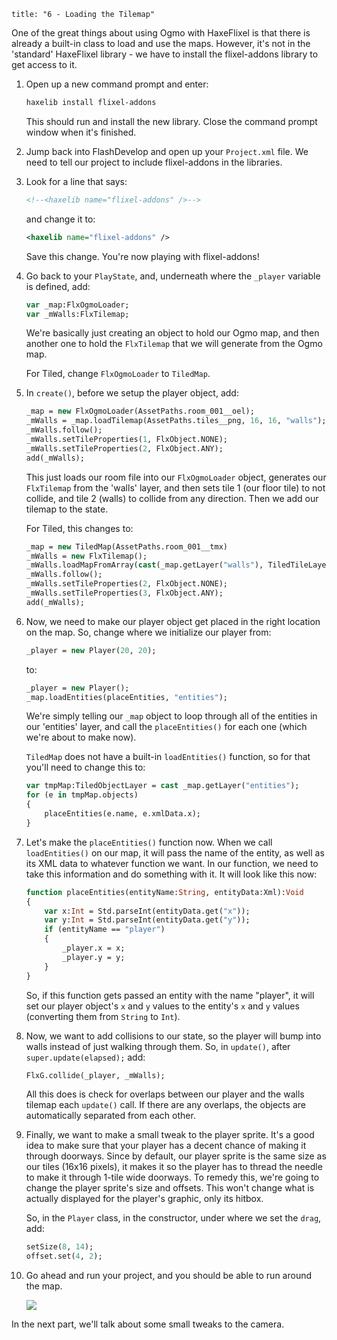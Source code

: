 ```
title: "6 - Loading the Tilemap"
```

One of the great things about using Ogmo with HaxeFlixel is that there is already a built-in class to load and use the maps. However, it's not in the 'standard' HaxeFlixel library - we have to install the flixel-addons library to get access to it.

1. Open up a new command prompt and enter:
	
	```bash
	haxelib install flixel-addons
	```

	This should run and install the new library. Close the command prompt window when it's finished.
	
2. Jump back into FlashDevelop and open up your `Project.xml` file. We need to tell our project to include flixel-addons in the libraries.

3. Look for a line that says:
	
	```xml
	<!--<haxelib name="flixel-addons" />-->
	```
	and change it to:
	
	```xml
	<haxelib name="flixel-addons" />
	```

	Save this change. You're now playing with flixel-addons!

4. Go back to your `PlayState`, and, underneath where the `_player` variable is defined, add:
	
	```haxe
	var _map:FlxOgmoLoader;
	var _mWalls:FlxTilemap;
	```

	We're basically just creating an object to hold our Ogmo map, and then another one to hold the `FlxTilemap` that we will generate from the Ogmo map.

	For Tiled, change `FlxOgmoLoader` to `TiledMap`.

5. In `create()`, before we setup the player object, add:
	
	```haxe
	_map = new FlxOgmoLoader(AssetPaths.room_001__oel);
	_mWalls = _map.loadTilemap(AssetPaths.tiles__png, 16, 16, "walls");
	_mWalls.follow();
	_mWalls.setTileProperties(1, FlxObject.NONE);
	_mWalls.setTileProperties(2, FlxObject.ANY);
	add(_mWalls);
	```

	This just loads our room file into our `FlxOgmoLoader` object, generates our `FlxTilemap` from the 'walls' layer, and then sets tile 1 (our floor tile) to not collide, and tile 2 (walls) to collide from any direction. Then we add our tilemap to the state.

	For Tiled, this changes to:

	```haxe
	_map = new TiledMap(AssetPaths.room_001__tmx)
	_mWalls = new FlxTilemap();
	_mWalls.loadMapFromArray(cast(_map.getLayer("walls"), TiledTileLayer).tileArray, _map.width, _map.height, AssetPaths.tiles__png, _map.tileWidth, _map.tileHeight, FlxTilemapAutoTiling.OFF, 1, 1, 3);
	_mWalls.follow();
	_mWalls.setTileProperties(2, FlxObject.NONE);
	_mWalls.setTileProperties(3, FlxObject.ANY);
	add(_mWalls);
	```

6. Now, we need to make our player object get placed in the right location on the map. So, change where we initialize our player from:
	
	```haxe
	_player = new Player(20, 20);
	```

	to:

	```haxe
	_player = new Player();
	_map.loadEntities(placeEntities, "entities");
	```

	We're simply telling our `_map` object to loop through all of the entities in our 'entities' layer, and call the `placeEntities()` for each one (which we're about to make now).

    `TiledMap` does not have a built-in `loadEntities()` function, so for that you'll need to change this to:

	```haxe
	var tmpMap:TiledObjectLayer = cast _map.getLayer("entities");
	for (e in tmpMap.objects)
	{
		placeEntities(e.name, e.xmlData.x);
	}
	```

7. Let's make the `placeEntities()` function now. When we call `loadEntities()` on our map, it will pass the name of the entity, as well as its XML data to whatever function we want. In our function, we need to take this information and do something with it. It will look like this now:
	
	```haxe
	function placeEntities(entityName:String, entityData:Xml):Void
	{
		var x:Int = Std.parseInt(entityData.get("x"));
		var y:Int = Std.parseInt(entityData.get("y"));
		if (entityName == "player")
		{
			_player.x = x;
			_player.y = y;
		}
	}
	```

	So, if this function gets passed an entity with the name "player", it will set our player object's `x` and `y` values to the entity's `x` and `y` values (converting them from `String` to `Int`).

8. Now, we want to add collisions to our state, so the player will bump into walls instead of just walking through them. So, in `update()`, after `super.update(elapsed);` add:

	```haxe
	FlxG.collide(_player, _mWalls);
	```
	
	All this does is check for overlaps between our player and the walls tilemap each `update()` call. If there are any overlaps, the objects are automatically separated from each other.

9. Finally, we want to make a small tweak to the player sprite. It's a good idea to make sure that your player has a decent chance of making it through doorways. Since by default, our player sprite is the same size as our tiles (16x16 pixels), it makes it so the player has to thread the needle to make it through 1-tile wide doorways. To remedy this, we're going to change the player sprite's size and offsets. This won't change what is actually displayed for the player's graphic, only its hitbox.

	So, in the `Player` class, in the constructor, under where we set the `drag`, add:
	
	```haxe
	setSize(8, 14);
	offset.set(4, 2);
	```

10. Go ahead and run your project, and you should be able to run around the map.

	![](../images/01_tutorial/0013b.png)

In the next part, we'll talk about some small tweaks to the camera.
